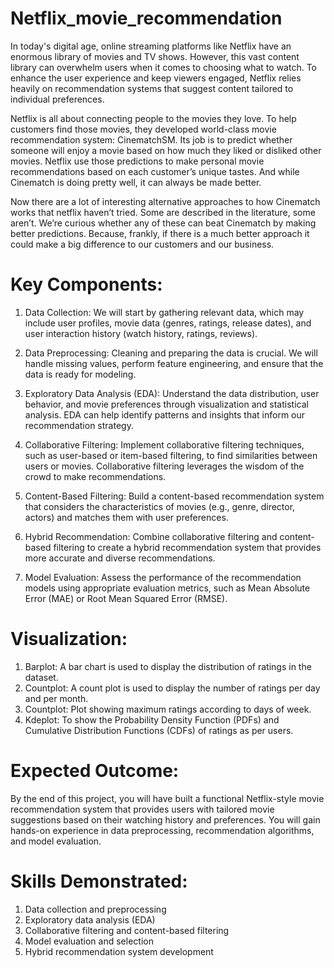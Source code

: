 # Netflix_movie_recommendation
In today's digital age, online streaming platforms like Netflix have an enormous library of movies and TV shows. However, this vast content library can overwhelm users when it comes to choosing what to watch. To enhance the user experience and keep viewers engaged, Netflix relies heavily on recommendation systems that suggest content tailored to individual preferences.

Netflix is all about connecting people to the movies they love. To help customers find those movies, they developed world-class movie recommendation system: CinematchSM. Its job is to predict whether someone will enjoy a movie based on how much they liked or disliked other movies. Netflix use those predictions to make personal movie recommendations based on each customer’s unique tastes. And while Cinematch is doing pretty well, it can always be made better.

Now there are a lot of interesting alternative approaches to how Cinematch works that netflix haven’t tried. Some are described in the literature, some aren’t. We’re curious whether any of these can beat Cinematch by making better predictions. Because, frankly, if there is a much better approach it could make a big difference to our customers and our business.

# Key Components:

1. Data Collection: We will start by gathering relevant data, which may include user profiles, movie data (genres, ratings, release dates), and user interaction history (watch history, ratings, reviews).

2. Data Preprocessing: Cleaning and preparing the data is crucial. We will handle missing values, perform feature engineering, and ensure that the data is ready for modeling.

3. Exploratory Data Analysis (EDA): Understand the data distribution, user behavior, and movie preferences through visualization and statistical analysis. EDA can help identify patterns and insights that inform our recommendation strategy.

4. Collaborative Filtering: Implement collaborative filtering techniques, such as user-based or item-based filtering, to find similarities between users or movies. Collaborative filtering leverages the wisdom of the crowd to make recommendations.

5. Content-Based Filtering: Build a content-based recommendation system that considers the characteristics of movies (e.g., genre, director, actors) and matches them with user preferences.

6. Hybrid Recommendation: Combine collaborative filtering and content-based filtering to create a hybrid recommendation system that provides more accurate and diverse recommendations.

7. Model Evaluation: Assess the performance of the recommendation models using appropriate evaluation metrics, such as Mean Absolute Error (MAE) or Root Mean Squared Error (RMSE).

# Visualization:
1. Barplot: A bar chart is used to display the distribution of ratings in the dataset.
2. Countplot: A count plot is used to display the number of ratings per day and per month.
3. Countplot: Plot showing maximum ratings according to days of week. 
4. Kdeplot: To show the Probability Density Function (PDFs) and Cumulative Distribution Functions (CDFs) of ratings as per users.

# Expected Outcome:

By the end of this project, you will have built a functional Netflix-style movie recommendation system that provides users with tailored movie suggestions based on their watching history and preferences. You will gain hands-on experience in data preprocessing, recommendation algorithms, and model evaluation.

# Skills Demonstrated:

1. Data collection and preprocessing
2. Exploratory data analysis (EDA)
3. Collaborative filtering and content-based filtering
4. Model evaluation and selection
5. Hybrid recommendation system development
